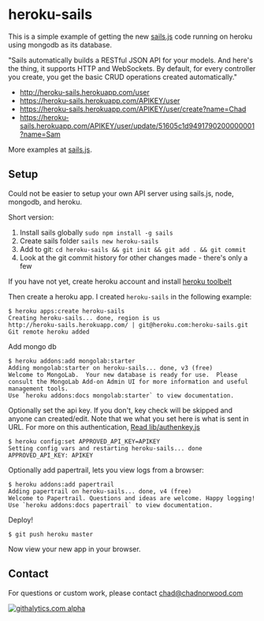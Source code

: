 # heroku-sails

This is a simple example of getting the new [sails.js](http://sailsjs.com/)
code running on heroku using mongodb as its database. 

"Sails automatically builds a RESTful JSON API for your models. And here's the thing,
it supports HTTP and WebSockets. By default, for every controller you create, 
you get the basic CRUD operations created automatically."

* http://heroku-sails.herokuapp.com/user
* https://heroku-sails.herokuapp.com/APIKEY/user
* https://heroku-sails.herokuapp.com/APIKEY/user/create?name=Chad
* https://heroku-sails.herokuapp.com/APIKEY/user/update/51605c1d9491790200000001?name=Sam

More examples at [sails.js](http://sailsjs.com/).

## Setup

Could not be easier to setup your own API server using sails.js, node, mongodb, and heroku.

Short version:  

1. Install sails globally `sudo npm install -g sails`
1. Create sails folder `sails new heroku-sails`
1. Add to git: `cd heroku-sails && git init && git add . && git commit`
1. Look at the git commit history for other changes made - there's only a few 

If you have not yet, create heroku account and install [heroku 
toolbelt](https://toolbelt.heroku.com/)

Then create a heroku app.  I created `heroku-sails` in the following example:

	$ heroku apps:create heroku-sails
	Creating heroku-sails... done, region is us
	http://heroku-sails.herokuapp.com/ | git@heroku.com:heroku-sails.git
	Git remote heroku added


Add mongo db 

	$ heroku addons:add mongolab:starter
	Adding mongolab:starter on heroku-sails... done, v3 (free)
	Welcome to MongoLab.  Your new database is ready for use.  Please consult the MongoLab Add-on Admin UI for more information and useful management tools.
	Use `heroku addons:docs mongolab:starter` to view documentation.


Optionally set the api key. If you don't, key check will be skipped and anyone can created/edit.
Note that we what you set here is what is sent in URL.  For more on this authentication,
[Read lib/authenkey.js](lib/authenkey.js)

	$ heroku config:set APPROVED_API_KEY=APIKEY
	Setting config vars and restarting heroku-sails... done
	APPROVED_API_KEY: APIKEY


Optionally add papertrail, lets you view logs from a browser:

	$ heroku addons:add papertrail
	Adding papertrail on heroku-sails... done, v4 (free)
	Welcome to Papertrail. Questions and ideas are welcome. Happy logging!
	Use `heroku addons:docs papertrail` to view documentation.

Deploy!

	$ git push heroku master

Now view your new app in your browser.

## Contact

For questions or custom work, please contact chad@chadnorwood.com


[![githalytics.com alpha](https://cruel-carlota.pagodabox.com/4931c91b33d5ace57a560b8603f28f16 "githalytics.com")](http://githalytics.com/chadn/heroku-sails)
